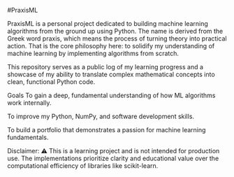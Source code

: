 #PraxisML

PraxisML is a personal project dedicated to building machine learning algorithms from the ground up using Python. The name is derived from the Greek word praxis, which means the process of turning theory into practical action. That is the core philosophy here: to solidify my understanding of machine learning by implementing algorithms from scratch.

This repository serves as a public log of my learning progress and a showcase of my ability to translate complex mathematical concepts into clean, functional Python code.

Goals
To gain a deep, fundamental understanding of how ML algorithms work internally.

To improve my Python, NumPy, and software development skills.

To build a portfolio that demonstrates a passion for machine learning fundamentals.

Disclaimer: ⚠️ This is a learning project and is not intended for production use. The implementations prioritize clarity and educational value over the computational efficiency of libraries like scikit-learn.
